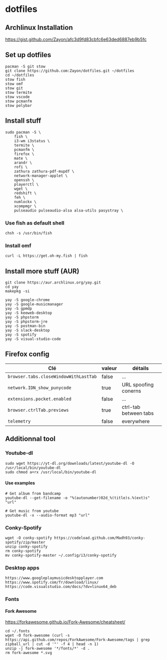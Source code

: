 # dotfiles

## Archlinux Installation

https://gist.github.com/Zayon/afc3d9fd83cbfc6e63ded6887eb9b5fc

## Set up dotfiles

```
pacman -S git stow
git clone https://github.com:Zayon/dotfiles.git ~/dotfiles
cd ~/dotfiles
stow fish
stow omf
stow git
stow termite
stow vscode
stow pcmanfm
stow polybar
```

## Install stuff

```
sudo pacman -S \
    fish \
    i3-wm i3status \
    termite \
    pcmanfm \
    firefox \
    mate \
    arandr \
    rofi \
    zathura zathura-pdf-mupdf \
    network-manager-applet \
    openssh \
    playerctl \
    wget \
    redshift \
    feh \
    numlockx \
    xcompmgr \
    pulseaudio pulseaudio-alsa alsa-utils pasystray \
```

### Use fish as default shell
`chsh -s /usr/bin/fish`

### Install omf
`curl -L https://get.oh-my.fish | fish`

## Install more stuff (AUR)
```
git clone https://aur.archlinux.org/yay.git
cd yay
makepkg -si

yay -S google-chrome
yay -S google-musicmanager
yay -S gpmdp
yay -S keeweb-desktop
yay -S phpstorm
yay -S phpstorm-jre
yay -S postman-bin
yay -S slack-desktop
yay -S spotify
yay -S visual-studio-code
```

## Firefox config

Clé | valeur | détails
----|--------|--------
`browser.tabs.closeWindowWithLastTab` | false | ...
`network.IDN_show_punycode` | true |  URL spoofing conerns
`extensions.pocket.enabled` | false | ...
`browser.ctrlTab.previews` | true | ctrl-tab between tabs
`telemetry` | false | everywhere

## Additionnal tool

### Youtube-dl

```
sudo wget https://yt-dl.org/downloads/latest/youtube-dl -O /usr/local/bin/youtube-dl
sudo chmod a+rx /usr/local/bin/youtube-dl
```

#### Use examples

```
# Get album from bandcamp
youtube-dl --get-filename -o "%(autonumber)02d_%(title)s.%(ext)s" "url"

# Get music from youtube
youtube-dl -x --audio-format mp3 "url"
```

### Conky-Spotify

```
wget -O conky-spotify https://codeload.github.com/Madh93/conky-spotify/zip/master
unzip conky-spotify
rm conky-spotify
mv conky-spotify-master ~/.config/i3/conky-spotify
```

### Desktop apps

```
https://www.googleplaymusicdesktopplayer.com
https://www.spotify.com/fr/download/linux/
https://code.visualstudio.com/docs/?dv=linux64_deb
```

### Fonts

#### Fork Awesome

https://forkawesome.github.io/Fork-Awesome/cheatsheet/

```
cd ~/.fonts
wget -O fork-awesome (curl -s https://api.github.com/repos/ForkAwesome/Fork-Awesome/tags | grep zipball_url | cut -d '"' -f 4 | head -n 1)
unzip -j fork-awesome '*/fonts/*' -d .
rm fork-awesome *.svg
```
